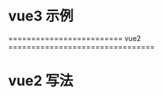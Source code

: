 
# vue3 示例
<template>
  <van-button @click="handleClick">按钮</van-button>
  <BasicForm :schemas="schemas" @register="register"> </BasicForm>
</template>

<script setup >
import { BasicForm, useForm } from '@/components/Form';
const [register, { submit }] = useForm();
/** 表单提交 */
const handleClick = async () => {
  let data = await submit();
  console.log(data);
};
function optionsListApi(params) {
  return new Promise((r) => {
    setTimeout(() => {
      r([
        {
          name: 'name1',
          id: 1,
        },
        {
          name: 'name2',
          id: 2,
        },
        {
          name: 'name3',
          id: 3,
        },
      ]);
    }, 3000);
  });
}
const schemas = [
  {
    defaultValue: '0', //默认值
    component: 'Input', //组件
    field: 'test123', // 字段名
    label: '测试', // label
  },
  {
    component: 'Switch',
    field: 'field1',
    label: '测试',
    defaultValue: true,
  },
  {
    component: 'Rate',
    field: 'field2',
    label: '测试',
    defaultValue: 2,
  },
  {
    component: 'ApiRadioGroup',
    field: 'field244',
    label: '测试',
    componentProps: {
      api: optionsListApi,
      params: {
        count: 2,
      },
      resultField: 'list',
      // use name as label
      labelField: 'name',
      // use id as value
      valueField: 'id',
    },
    defaultValue: 1,
  },
  {
    component: 'ApiCheckboxGroup',
    field: 'field3',
    label: '测试111',
    componentProps: {
      api: optionsListApi,
      params: {
        count: 2,
      },
      resultField: 'list',
      // use name as label
      labelField: 'name',
      // use id as value
      valueField: 'id',
    },
  },
  {
    component: 'Slider',
    field: 'field6',
    label: '测试',
    componentProps: {
      min: 0,
      max: 100,
      range: true,
    },
    defaultValue: 0,
  },
  {
    field: 'divider-basic',
    component: 'Divider',
    label: '分隔线',
  },
  {
    field: 'InputNumber',
    component: 'InputNumber',
    label: '数字',
  },
  {
    field: 'InputTextArea',
    component: 'InputTextArea',
    label: '多行文本框',
  },
  {
    field: 'ApiSelect',
    component: 'ApiSelect',
    label: '选择',
    componentProps: {
      api: optionsListApi,
      // use name as label
      labelField: 'name',
      // use id as value
      valueField: 'id',
    },
    defaultValue: 2,
  },
  {
    field: 'DatePicker',
    component: 'DatePicker',
    label: '基础字段',
    defaultValue: '2020-01-01',
    componentProps: {
      // title:'请选择日期'
    },
  },
  {
    field: 'Upload',
    component: 'Upload',
    label: '基础字段',
    componentProps: {
      maxCount: 3,
      multiple: true,
      onDelete: (file) => {
        console.log(file);
      },
    },
    defaultValue: ['bg_1637630604113.png'],
  },
  {
    field: 'ApiCascader',
    component: 'ApiCascader',
    label: '联级选择器',
    componentProps: {
      api: optionsListApi,
      valueField: 'id',
      labelField: 'name',
    },
    defaultValue: 2,
  },
  {
    field: 'map',
    component: 'CustomMap',
    label: '地图',
    componentProps: {
      onChange: (e) => {
        console.log(e);
      },
      lngField: 'longitude',
      latField: 'latitude',
    },
    defaultValue: '浙江省舟山市岱山县长涂镇娘杨线',
  },
  {
    field: 'longitude',
    component: 'Input',
    show: false,
  },
  {
    field: 'latitude',
    component: 'Input',
    show: false,
  },
];
</script>

========================= vue2 ================================
# vue2 写法

<template>
  <van-button @click="handleClick">按钮</van-button>
  <BasicForm :schemas="schemas" @register="register"> </BasicForm>
</template>

<script  >
import { BasicForm, useForm } from '@/components/Form';
function optionsListApi(params) {
  return new Promise((r) => {
    setTimeout(() => {
      r([
        {
          name: 'name1',
          id: 1,
        },
        {
          name: 'name2',
          id: 2,
        },
        {
          name: 'name3',
          id: 3,
        },
      ]);
    }, 3000);
  });
}
export default {
  components: {
    BasicForm,
  },
  data() {
    return {
      schemas: [
        {
          defaultValue: '0', //默认值
          component: 'Input', //组件
          field: 'test123', // 字段名
          label: '测试', // label
        },
        {
          component: 'Switch',
          field: 'field1',
          label: '测试',
          defaultValue: true,
        },
        {
          component: 'Rate',
          field: 'field2',
          label: '测试',
          defaultValue: 2,
        },
        {
          component: 'ApiRadioGroup',
          field: 'field244',
          label: '测试',
          componentProps: {
            api: optionsListApi,
            params: {
              count: 2,
            },
            resultField: 'list',
            // use name as label
            labelField: 'name',
            // use id as value
            valueField: 'id',
          },
          defaultValue: 1,
        },
        {
          component: 'ApiCheckboxGroup',
          field: 'field3',
          label: '测试111',
          componentProps: {
            api: optionsListApi,
            params: {
              count: 2,
            },
            resultField: 'list',
            // use name as label
            labelField: 'name',
            // use id as value
            valueField: 'id',
          },
        },
        {
          component: 'Slider',
          field: 'field6',
          label: '测试',
          componentProps: {
            min: 0,
            max: 100,
            range: true,
          },
          defaultValue: 0,
        },
        {
          field: 'divider-basic',
          component: 'Divider',
          label: '分隔线',
        },
        {
          field: 'InputNumber',
          component: 'InputNumber',
          label: '数字',
        },
        {
          field: 'InputTextArea',
          component: 'InputTextArea',
          label: '多行文本框',
        },
        {
          field: 'ApiSelect',
          component: 'ApiSelect',
          label: '选择',
          componentProps: {
            api: optionsListApi,
            // use name as label
            labelField: 'name',
            // use id as value
            valueField: 'id',
          },
          defaultValue: 2,
        },
        {
          field: 'DatePicker',
          component: 'DatePicker',
          label: '基础字段',
          defaultValue: '2020-01-01',
          componentProps: {
            // title:'请选择日期'
          },
        },
        {
          field: 'Upload',
          component: 'Upload',
          label: '基础字段',
          componentProps: {
            maxCount: 3,
            multiple: true,
            onDelete: (file) => {
              console.log(file);
            },
          },
          defaultValue: ['bg_1637630604113.png'],
        },
        {
          field: 'ApiCascader',
          component: 'ApiCascader',
          label: '联级选择器',
          componentProps: {
            api: optionsListApi,
            valueField: 'id',
            labelField: 'name',
          },
          defaultValue: 2,
        },
        {
          field: 'map',
          component: 'CustomMap',
          label: '地图',
          componentProps: {
            onChange: (e) => {
              console.log(e);
            },
            lngField: 'longitude',
            latField: 'latitude',
          },
          defaultValue: '浙江省舟山市岱山县长涂镇娘杨线',
        },
        {
          field: 'longitude',
          component: 'Input',
          show: false,
        },
        {
          field: 'latitude',
          component: 'Input',
          show: false,
        },
      ],
      register: null,
      actions: {},
    };
  },
  created() {
    const [register, actions] = useForm();
    this.register = register;
    this.actions = actions;
  },
  mounted() {},
  methods: {
    /** 表单提交 */
    async handleClick() {
      let data = await this.actions.submit();
      console.log(data);
    },
  },
};
</script>